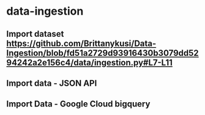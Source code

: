 # data-ingestion

## Import dataset https://github.com/Brittanykusi/Data-Ingestion/blob/fd51a2729d93916430b3079dd5294242a2e156c4/data/ingestion.py#L7-L11

## Import data - JSON API

## Import Data - Google Cloud bigquery

